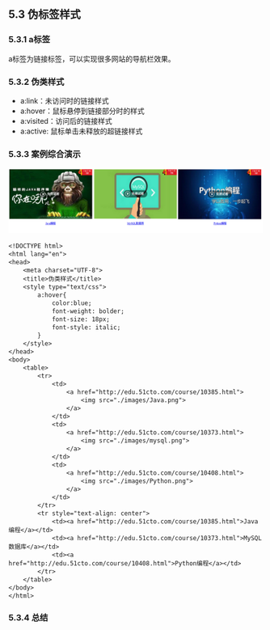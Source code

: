 ## 5.3 伪标签样式

### 5.3.1 a标签

a标签为链接标签，可以实现很多网站的导航栏效果。

### 5.3.2 伪类样式

* a:link：未访问时的链接样式
* a:hover：鼠标悬停到链接部分时的样式
* a:visited：访问后的链接样式
* a:active: 鼠标单击未释放的超链接样式

### 5.3.3 案例综合演示

![](images/cssweibiaoqiananliyanshi.png) 

	<!DOCTYPE html>
	<html lang="en">
	<head>
		<meta charset="UTF-8">
		<title>伪类样式</title>
		<style type="text/css">
			a:hover{
				color:blue;
				font-weight: bolder;
				font-size: 18px;
				font-style: italic;
			}
		</style>
	</head>
	<body>
		<table>
			<tr>
				<td>
					<a href="http://edu.51cto.com/course/10385.html">
						<img src="./images/Java.png">
					</a>
				</td>
				<td>
					<a href="http://edu.51cto.com/course/10373.html">
						<img src="./images/mysql.png">
					</a>
				</td>
				<td>
					<a href="http://edu.51cto.com/course/10408.html">
						<img src="./images/Python.png">
					</a>
				</td>
			</tr>
			<tr style="text-align: center">
				<td><a href="http://edu.51cto.com/course/10385.html">Java编程</a></td>
				<td><a href="http://edu.51cto.com/course/10373.html">MySQL数据库</a></td>
				<td><a href="http://edu.51cto.com/course/10408.html">Python编程</a></td>
			</tr>
		</table>
	</body>
	</html>

### 5.3.4 总结
